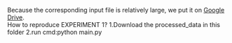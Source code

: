 Because the corresponding input file is relatively large, we put it on [Google Drive](https://drive.google.com/drive/folders/1Gns9fULrYrqdFHZ8jASuUC9ItsRmbliq?usp=sharing).\
How to reproduce EXPERIMENT 1?
1.Download the processed_data in this folder
2.run cmd:python main.py
